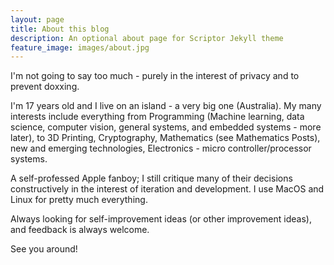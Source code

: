 ```yaml
---
layout: page
title: About this blog
description: An optional about page for Scriptor Jekyll theme
feature_image: images/about.jpg
---
```



I'm not going to say too much - purely in the interest of privacy and to prevent doxxing. 

I'm 17 years old and I live on an island - a very big one (Australia). My many interests include everything from Programming (Machine learning, data science, computer vision, general systems, and embedded systems - more later), to 3D Printing, Cryptography, Mathematics (see Mathematics Posts), new and emerging technologies, Electronics - micro controller/processor systems.

A self-professed Apple fanboy; I still critique many of their decisions constructively in the interest of iteration and development. I use MacOS and Linux for pretty much everything.


Always looking for self-improvement ideas (or other improvement ideas), and feedback is always welcome.

See you around!
